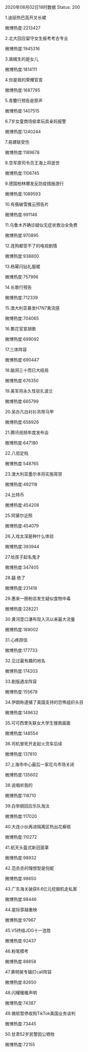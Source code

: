 2020年08月02日18时数据
Status: 200

1.迪丽热巴高开叉长裙

微博热度:2213427

2.北大回应留守女生报考考古专业

微博热度:1945316

3.唐嫣生的是女儿

微博热度:1814111

4.你是我的荣耀官宣

微博热度:1687785

5.青簪行预告是原声

微博热度:1407515

6.7岁女童商场偷拿玩具亲妈报警

微博热度:1240244

7.易建联受伤

微博热度:1189678

8.空军原司令员王海上将逝世

微博热度:1106745

9.德国柏林爆发反防疫措施游行

微博热度:1089593

10.有翡破雪推云预告片

微博热度:991146

11.乌鲁木齐确诊疑似无症状救治全免费

微博热度:970895

12.连狗都受不了的电视剧情

微博热度:938800

13.杨幂闪钻礼服裙

微博热度:757996

14.长歌行预告

微博热度:712339

15.澳大利亚暴发H7N7禽流感

微博热度:704065

16.繁花官宣胡歌

微博热度:699092

17.三体阵容

微博热度:690447

18.脑洞三十而已大结局

微博热度:676350

19.美军将永久性驻扎波兰

微博热度:665799

20.吴亦凡白衬衫吊带马甲

微博热度:658926

21.腾讯视频年度发布会

微博热度:647180

22.八佰定档

微博热度:548765

23.澳大利亚墨尔本将实施宵禁

微博热度:492118

24.比特币

微博热度:454208

25.阿黛尔近照

微博热度:454079

26.入戏太深是种什么体验

微博热度:393944

27.给孩子起名鬼才

微博热度:347405

28.囍 绝了

微博热度:231418

29.惠来一肠粉店发生疑似食物中毒

微博热度:228221

30.黄河壶口瀑布现入汛以来最大流量

微博热度:189002

31.心疼顾佳

微博热度:177733

32.见过最有趣的地名

微博热度:174203

33.剧版遇龙阵容

微博热度:155678

34.伊朗称逮捕了美国支持的恐怖组织头目

微博热度:149632

35.可可西里失联女大学生搜救画面

微博热度:148554

36.司机冒死开走起火货车后续

微博热度:137810

37.上海市中心最后一家花鸟市场关闭

微博热度:135602

38.说唱听我的

微博热度:118710

39.白举纲回应乐队淘汰

微博热度:117020

40.大连小伙再进隔离区热出花癣斑

微博热度:110272

41.航天头盔式新冠面罩

微博热度:98932

42.范丞丞的理想型是倪妮

微博热度:98650

43.广东海关破获8.6亿元挖掘机走私案

微博热度:98446

44.星际穿越重映

微博热度:97967

45.V5终结JDG十一连胜

微博热度:92437

46.粉笔模考

微博热度:88858

47.黄明昊专辑打call阵容

微博热度:82650

48.闪耀暖暖声明

微博热度:74387

49.微软暂停收购TikTok美国业务谈判

微博热度:73445

50.甘肃52岁民警因公牺牲

微博热度:72155

